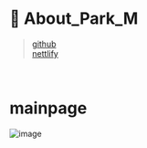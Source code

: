 
# 📌 About_Park_M

>[github](https://byeot.github.io/About_Park_M/)  
[nettlify](https://introdution.netlify.app/)

<br>




# mainpage

![image](https://user-images.githubusercontent.com/94339420/193729089-bc1a1899-aad7-49a2-81f1-5c544ecd36bc.png)
